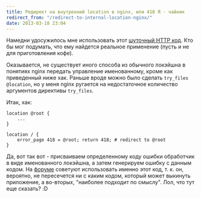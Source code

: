 ```yaml
---
title: Редирект на внутренний location в nginx, или 418 Я - чайник
redirect_from: "/redirect-to-internal-location-nginx/"
date: 2013-03-18 23:04
---
```


Намедни удосужилось мне использовать этот [шуточный HTTP код][wiki]. Кто бы мог
подумать, что  ему найдется реальное  применение (пусть и не  для приготовления
кофе).

Оказывается, не существует иного способа  из обычного локэйшна в понятиях nginx
передать управление именованному, кроме как  приведенный ниже хак. Раньше вроде
можно  было  сделать  `try_files  @location`,  но  у  меня  nginx  ругается  на
недостаточное количество аргументов директивы `try_files`.

Итак, хак:

```nginx
location @root {
    ...
}

location / {
    error_page 418 = @root; return 418; # redirect to @root
}
```

Да,  вот  так  вот  -   присваиваем  определенному  коду  ошибки  обработчик  в
виде  именованного локэйшна,  а  затем  генерируем ошибку  с  данным кодом.  На
[форуме][forum] советуют использовать  именно этот код, т. к.  он, вероятно, не
пересечется ни с  каким кодом, который может выкинуть  приложение, а во-вторых,
"наиболее подходит по смыслу". Лол, что тут еще сказать? :D



[wiki]: http://ru.wikipedia.org/wiki/HTCPCP
[forum]: http://forum.nginx.org/read.php?21,172188
